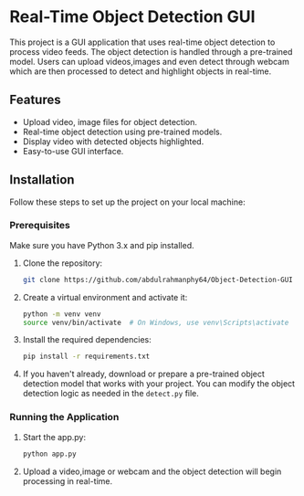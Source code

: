 # Real-Time Object Detection GUI

This project is a GUI application that uses real-time object detection to process video feeds. The object detection is handled through a pre-trained model. Users can upload videos,images and even detect through webcam  which are then processed to detect and highlight objects in real-time. 

## Features

- Upload video, image  files for object detection.
- Real-time object detection using pre-trained models.
- Display video with detected objects highlighted.
- Easy-to-use GUI interface.

## Installation

Follow these steps to set up the project on your local machine:

### Prerequisites

Make sure you have Python 3.x and pip installed.

1. Clone the repository:

    ```bash
    git clone https://github.com/abdulrahmanphy64/Object-Detection-GUI
    ```

2. Create a virtual environment and activate it:

    ```bash
    python -m venv venv
    source venv/bin/activate  # On Windows, use venv\Scripts\activate
    ```

3. Install the required dependencies:

    ```bash
    pip install -r requirements.txt
    ```

4. If you haven't already, download or prepare a pre-trained object detection model that works with your project. You can modify the object detection logic as needed in the `detect.py` file.

### Running the Application

1. Start the app.py:

    ```bash
    python app.py
    ```



2. Upload a video,image or webcam and the object detection will begin processing in real-time.


